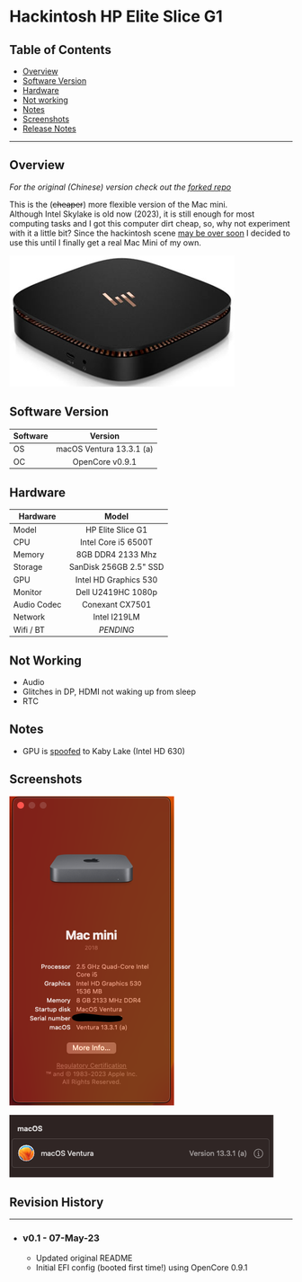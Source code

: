 # Hackintosh HP Elite Slice G1

## Table of Contents
- [Overview](#overview)
- [Software Version](#software-version)
- [Hardware](#hardware)
- [Not working](#not-working)
- [Notes](#notes)
- [Screenshots](#screenshots)
- [Release Notes](#release-notes)
---
## Overview
_For the original (Chinese) version check out the [forked repo](https://github.com/demon3434/Hackintosh-EFI-HP_Elite_Slice)_


This is the (~~cheaper~~) more flexible version of the Mac mini.  
Although Intel Skylake is old now (2023), it is still enough for most computing tasks and I got this computer dirt cheap, so, why not experiment with it a little bit? Since the hackintosh scene [may be over soon](https://www.howtogeek.com/779378/the-hackintosh-will-soon-be-dead-and-thats-just-fine/) I decided to use this until I finally get a real Mac Mini of my own.

![](img/slice.jpeg)

## Software Version
| Software | Version |
| --- | :--: |
| OS | macOS Ventura 13.3.1 (a) |
| OC | OpenCore v0.9.1 |

## Hardware
|   Hardware    |   Model  |
| -------- | :----: |
| Model | HP Elite Slice G1 |
| CPU | Intel Core i5 6500T |
| Memory | 8GB DDR4 2133 Mhz |
| Storage | SanDisk 256GB 2.5" SSD |
| GPU | Intel HD Graphics 530 |
| Monitor | Dell U2419HC 1080p |
| Audio Codec | Conexant CX7501 |
| Network | Intel I219LM |
| Wifi / BT | _PENDING_ |

## Not Working
- Audio 
- Glitches in DP, HDMI not waking up from sleep
- RTC

## Notes
- GPU is [spoofed](https://dortania.github.io/OpenCore-Install-Guide/extras/ventura.html#supported-hardware) to Kaby Lake (Intel HD 630)

## Screenshots
![](img/mac-info.png "System Information")

![](img/mac-os.png "OS Version - MacOS Ventura")

## Revision History
---

- ### **v0.1 - 07-May-23**
    - Updated original README
    - Initial EFI config (booted first time!) using OpenCore 0.9.1

